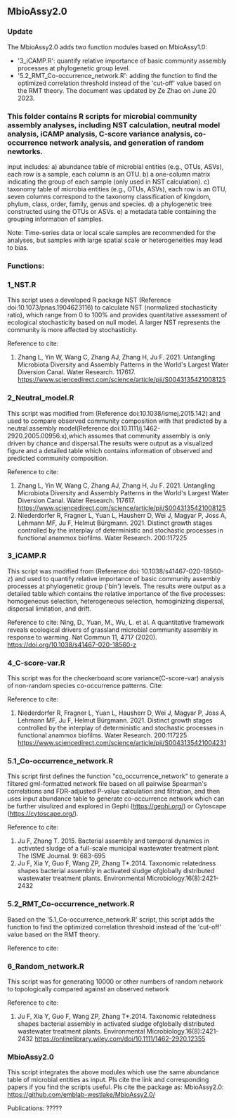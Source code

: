 ## MbioAssy2.0

### Update
The MbioAssy2.0 adds two function modules based on MbioAssy1.0:
* '3_iCAMP.R': quantify relative importance of basic community assembly processes at phylogenetic group level.
* '5.2_RMT_Co-occurrence_network.R': adding the function to find the optimized correlation threshold instead of the 'cut-off' value based on the RMT theory.
The document was updated by Ze Zhao on June 20 2023.

### This folder contains R scripts for microbial community assembly analyses, including NST calculation, neutral model analysis, iCAMP analysis, C-score variance analysis, co-occurrence network analysis, and generation of random newtorks.

input includes:
a) abundance table of microbial entities (e.g., OTUs, ASVs), each row is a sample, each column is an OTU.
b) a one-column matrix indicating the group of each sample (only used in NST calculation).
c) taxonomy table of microbia entities (e.g., OTUs, ASVs), each row is an OTU, seven columns correspond to the taxonomy classification of kingdom, phylum, class, order, family, genus and species.
d) a phylogenetic tree constructed using the OTUs or ASVs.
e) a metadata table containing the grouping information of samples.

Note: Time-series data or local scale samples are recommended for the analyses, but samples with large spatial scale or heterogeneities may lead to bias.
      

### Functions:
### 1_NST.R
This script uses a developed R package NST (Reference doi:10.1073/pnas.1904623116) to calculate NST (normalized stochasticity ratio), which range from 0 to 100% and provides quantitative assessment of ecological stochasticity based on null model. A larger NST represents the community is more affected by stochasticity.

Reference to cite: 
1. Zhang L, Yin W, Wang C, Zhang AJ, Zhang H, Ju F. 2021. Untangling Microbiota Diversity and Assembly Patterns in the World's Largest Water Diversion Canal. Water Research. 117617.  https://www.sciencedirect.com/science/article/pii/S0043135421008125

### 2_Neutral_model.R
This script was modified from (Reference doi:10.1038/ismej.2015.142) and used to compare observed community composition with that predicted by a neutral assembly model(Reference doi:10.1111/j.1462-2920.2005.00956.x),which assumes that community assembly is only driven by chance and dispersal.The results were output as a visualized figure and a detailed table which contains information of observed and predicted community composition.

Reference to cite: 
1. Zhang L, Yin W, Wang C, Zhang AJ, Zhang H, Ju F. 2021. Untangling Microbiota Diversity and Assembly Patterns in the World's Largest Water Diversion Canal. Water Research. 117617.  https://www.sciencedirect.com/science/article/pii/S0043135421008125
2. Niederdorfer R, Fragner L, Yuan L, Hausherr D, Wei J, Magyar P, Joss A, Lehmann MF, Ju F, Helmut Bürgmann. 2021. Distinct growth stages controlled by the interplay of deterministic and stochastic processes in functional anammox biofilms. Water Research. 200:117225

### 3_iCAMP.R
This script was modified from (Reference doi: 10.1038/s41467-020-18560-z) and used to quantify relative importance of basic community assembly processes at phylogenetic group ('bin') levels. The results were output as a detailed table which contains the relative importance of the five processes: homogeneous selection, heterogeneous selection, homoginizing dispersal, dispersal limitation, and drift.

Reference to cite:
Ning, D., Yuan, M., Wu, L. et al. A quantitative framework reveals ecological drivers of grassland microbial community assembly in response to warming. Nat Commun 11, 4717 (2020). https://doi.org/10.1038/s41467-020-18560-z

### 4_C-score-var.R

This script was for the checkerboard score variance(C-score-var) analysis of non-random species co-occurrence patterns. Cite:

Reference to cite:
1. Niederdorfer R, Fragner L, Yuan L, Hausherr D, Wei J, Magyar P, Joss A, Lehmann MF, Ju F, Helmut Bürgmann. 2021. Distinct growth stages controlled by the interplay of deterministic and stochastic processes in functional anammox biofilms. Water Research. 200:117225   https://www.sciencedirect.com/science/article/pii/S0043135421004231

### 5.1_Co-occurrence_network.R
This script first defines the function "co_occurrence_network" to generate a filtered gml-formatted network file based on all pairwise Spearman's correlations and FDR-adjusted P-value calculation and filtration, and then uses input abundance table to generate co-occurrence network which can be further visulized and explored in Gephi (https://gephi.org/) or Cytoscape (https://cytoscape.org/).

Reference to cite:
1. Ju F, Zhang T. 2015. Bacterial assembly and temporal dynamics in activated sludge of a full-scale municipal wastewater treatment plant. The ISME Journal. 9: 683-695
2. Ju F, Xia Y, Guo F, Wang ZP, Zhang T*.2014. Taxonomic relatedness shapes bacterial assembly in activated sludge ofglobally distributed wastewater treatment plants. Environmental Microbiology.16(8):2421-2432

### 5.2_RMT_Co-occurrence_network.R
Based on the '5.1_Co-occurrence_network.R' script, this script adds the function to find the optimized correlation threshold instead of the 'cut-off' value based on the RMT theory.

Reference to cite:


### 6_Random_network.R
This script was for generating 10000 or other numbers of random network to topologically compared against an observed network

Reference to cite:
1. Ju F, Xia Y, Guo F, Wang ZP, Zhang T*.2014. Taxonomic relatedness shapes bacterial assembly in activated sludge ofglobally distributed wastewater treatment plants. Environmental Microbiology.16(8):2421-2432 
https://onlinelibrary.wiley.com/doi/10.1111/1462-2920.12355


### MbioAssy2.0
This script integrates the above modules which use the same abundance table of microbial entities as input. Pls cite the link and corresponding papers if you find the scripts useful. Pls cite the package as: 
MbioAssy2.0: https://github.com/emblab-westlake/MbioAssy2.0/

Publications:
?????
